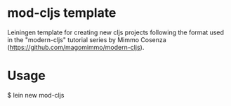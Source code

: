 mod-cljs template
=================

Leiningen template for creating new cljs projects following the format used in the "modern-cljs" tutorial series by Mimmo Cosenza (https://github.com/magomimmo/modern-cljs).

Usage
=====

  $ lein new mod-cljs <project-name>
